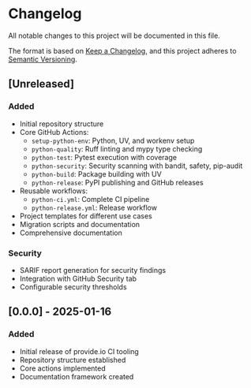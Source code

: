 # Changelog

All notable changes to this project will be documented in this file.

The format is based on [Keep a Changelog](https://keepachangelog.com/en/1.0.0/),
and this project adheres to [Semantic Versioning](https://semver.org/spec/v2.0.0.html).

## [Unreleased]

### Added
- Initial repository structure
- Core GitHub Actions:
  - `setup-python-env`: Python, UV, and workenv setup
  - `python-quality`: Ruff linting and mypy type checking
  - `python-test`: Pytest execution with coverage
  - `python-security`: Security scanning with bandit, safety, pip-audit
  - `python-build`: Package building with UV
  - `python-release`: PyPI publishing and GitHub releases
- Reusable workflows:
  - `python-ci.yml`: Complete CI pipeline
  - `python-release.yml`: Release workflow
- Project templates for different use cases
- Migration scripts and documentation
- Comprehensive documentation

### Security
- SARIF report generation for security findings
- Integration with GitHub Security tab
- Configurable security thresholds

## [0.0.0] - 2025-01-16

### Added
- Initial release of provide.io CI tooling
- Repository structure established
- Core actions implemented
- Documentation framework created